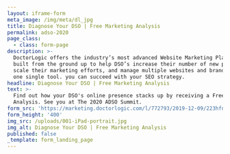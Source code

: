 ```yaml
---
layout: iframe-form
meta_image: /img/meta/dl_jpg
title: Diagnose Your DSO | Free Marketing Analysis
permalink: adso-2020
page_class:
  - class: form-page
description: >-
  DoctorLogic offers the industry’s most advanced Website Marketing Platform
  built from the ground up to help DSO’s increase their number of new patients,
  scale their marketing efforts, and manage multiple websites and brands with
  one single tool. you can succeed with your SEO strategy.
headline: Diagnose Your DSO | Free Marketing Analysis
text: >-
  Find out how your DSO's online presence stacks up by receiving a Free Website
  Analysis. See you at The 2020 ADSO Summit. 
form_src: 'https://marketing.doctorlogic.com/l/772793/2019-12-09/223hfn'
form_height: '400'
img_src: /uploads/001-iPad-portrait.jpg
img_alt: Diagnose Your DSO | Free Marketing Analysis
published: false
_template: form_landing_page
---
```


